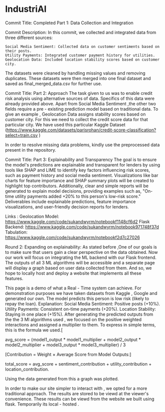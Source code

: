 # IndustriAI
Commit Title:
Completed Part 1: Data Collection and Integration

Commit Description:
In this commit, we collected and integrated data from three different sources:

    Social Media Sentiment: Collected data on customer sentiments based on their posts.
    Utility Payments: Integrated customer payment history for utilities.
    Geolocation Data: Included location stability scores based on customer city.

The datasets were cleaned by handling missing values and removing duplicates. These datasets were then merged into one final dataset and saved as final_merged_data.csv for further use.

Commit Title:
Part 2: Approach
The task given to us was to enable credit risk analysis using alternative sources of data.
Specifics of this data were already provided above.
Apart from Social Media Sentiment ,the other two fields require a pre - existing prediction model based on traditional data.
To give an example , Geolocation Data assigns stability scores based on customer city. For this we need to collect the credit score data for that particular city.
We have used this particular Kaggle Dataset
(https://www.kaggle.com/datasets/parisrohan/credit-score-classification?select=train.csv )

In order to resolve missing data problems, kindly use the preprocessed data present in the repository.

Commit Title:
Part 3: Explainability and Transparency
The goal is to ensure the model's predictions are explainable and transparent for lenders by using tools like SHAP and LIME to identify key factors influencing risk scores, such as payment history and social media sentiment. Visualizations like bar charts for feature importance and SHAP summary plots will be created to highlight top contributors. Additionally, clear and simple reports will be generated to explain model decisions, providing examples such as, "On-time utility payments added +20% to this person's low-risk score." Deliverables include explainable predictions, feature importance visualizations, and user-friendly decision reports for lenders.

Links :
Geolocation Model:
https://www.kaggle.com/code/sukandwyrm/notebookf1148cf6d2
Flask Backend:
https://www.kaggle.com/code/sukandwyrm/notebook971748f37d
Tabulation:
https://www.kaggle.com/code/sukandwyrm/notebookf2d7c27026

Round 2:
Expanding on explainability:
As stated before ,One of our goals is to make sure that users gain a clear perspective on the data obtained. Now our work will focus on integrating the ML backend with our Flask frontend. The outputs of all 3 ML algorithms will be accessible and a separate page will display a graph based on user data collected from them.
And so, we hope to locally host and deploy a website that implements all these features.

This page is a demo of what a Real - Time system can achieve. For demonstration purposes we have taken datasets from Kaggle , Google and generated our own.
   The model predicts this person is low risk (likely to repay the loan).
        Explanation:
            Social Media Sentiment: Positive posts (+10%).
            Utility Payments: Consistent on-time payments (+20%).
            Location Stability: Staying in one place (+15%).
After generating the predicted outputs from the the 3 Ml algorithms used , we focused on the positive weighted interactions and assigned a multiplier to them. To express in simple terms, this is the formula we used.[  

avg_score = (model1_output * model1_multiplier + model2_output * model2_multiplier + model3_output * model3_multiplier) / 3

[Contribution = Weight × Average Score from Model Outputs:]
    
total_score = avg_score + sentiment_contribution + utility_contribution + location_contribution.

Using the data generated from this a graph was plotted.

In order to make our site simpler to interact with , we opted for a more traditional approach. The results are stored to be viewd at the viewer's convenience.
These results can be viewd from the website we built using flask. Temporarily its local - hosted .
